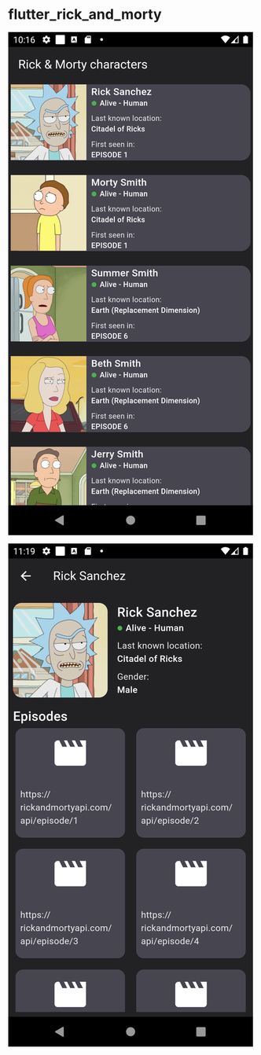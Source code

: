 # flutter_rick_and_morty

![alt text](https://github.com/ChinmayNanaware/flutter_rick_and_morty/blob/main/flutter_rick_and_morty/screenshots/Screenshot_1710607613.png?raw=true)

![alt text](flutter_rick_and_morty/screenshots/Screenshot_1710611369.png?raw=true)
